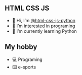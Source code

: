 ## HTML CSS JS

- 👋 Hi, I’m [@html-css-js-python]("")
- 👀 I’m interested in programing
- 🌱 I’m currently learning Python

## My hobby
- 💻 Programing
- ⌨️ e-sports
